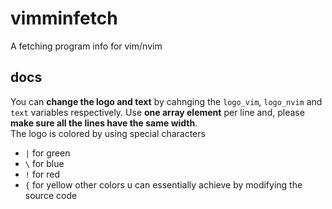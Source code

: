 # vimminfetch
A fetching program info for vim/nvim
## docs
You can **change the logo and text** by cahnging the `logo_vim`, `logo_nvim` and `text` variables respectively.
Use **one array element** per line and, please **make sure all the lines have the same width**.
<br>
The logo is colored by using special characters
 - `|` for green
 - `\` for blue
 - `!` for red
 - `{` for yellow
other colors u can essentially achieve by modifying the source code
